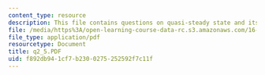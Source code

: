 ```yaml
---
content_type: resource
description: This file contains questions on quasi-steady state and its solution.
file: /media/https%3A/open-learning-course-data-rc.s3.amazonaws.com/16-01-unified-engineering-i-ii-iii-iv-fall-2005-spring-2006/f892db941cf7b2300275252592f7c11f_q2_5.PDF
file_type: application/pdf
resourcetype: Document
title: q2_5.PDF
uid: f892db94-1cf7-b230-0275-252592f7c11f
---
```

